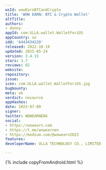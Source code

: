 ```yaml
---
wsId: wowEarnBTCandCrypto
title: 'WOW EARN: BTC & Crypto Wallet'
altTitle: 
authors:
- danny
appId: com.ULLA.wallet.WalletForiOS
appCountry: us
idd: '6443434220'
released: 2022-10-19
updated: 2025-05-24
version: 3.4.15
stars: 3.7
reviews: 82
website: 
repository: 
issue: 
icon: com.ULLA.wallet.WalletForiOS.jpg
bugbounty: 
meta: ok
verdict: nosource
appHashes: 
date: 2023-07-09
signer: 
twitter: WOWEARNENG
social:
- https://wowearn.com
- https://t.me/wowearnen
- https://medium.com/@wowearn2023
features: 
developerName: ULLA TECHNOLOGY CO., LIMITED

---
```


{% include copyFromAndroid.html %}

